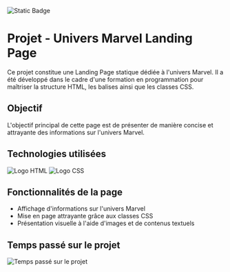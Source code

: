![Static Badge](https://img.shields.io/badge/Start--Coding_%3A_Jour%205-7F5A83)

# Projet - Univers Marvel Landing Page

Ce projet constitue une Landing Page statique dédiée à l'univers Marvel. Il a été développé dans le cadre d'une formation en programmation pour maîtriser la structure HTML, les balises ainsi que les classes CSS.

## Objectif
L'objectif principal de cette page est de présenter de manière concise et attrayante des informations sur l'univers Marvel.

## Technologies utilisées
![Logo HTML](https://upload.wikimedia.org/wikipedia/commons/thumb/6/61/HTML5_logo_and_wordmark.svg/langfr-130px-HTML5_logo_and_wordmark.svg.png) 
![Logo CSS](https://upload.wikimedia.org/wikipedia/commons/thumb/d/d5/CSS3_logo_and_wordmark.svg/130px-CSS3_logo_and_wordmark.svg.png)

## Fonctionnalités de la page
- Affichage d'informations sur l'univers Marvel
- Mise en page attrayante grâce aux classes CSS
- Présentation visuelle à l'aide d'images et de contenus textuels

## Temps passé sur le projet
![Temps passé sur le projet](https://badgen.net/badge/Temps%20pass%C3%A9/7h30/blue)
